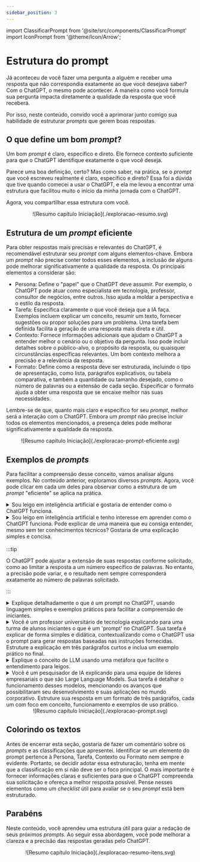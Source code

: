 ```yaml
---
sidebar_position: 3
---
```

import ClassificarPrompt from '@site/src/components/ClassificarPrompt'
import IconPrompt from '@theme/Icon/Arrow';

# Estrutura do prompt
Já aconteceu de você fazer uma pergunta a alguém e receber uma resposta que não correspondia exatamente ao que você desejava saber? Com o ChatGPT, o mesmo pode acontecer. A maneira como você formula sua pergunta impacta diretamente a qualidade da resposta que você receberá.

Por isso, neste conteúdo, convido você a aprimorar junto comigo sua habilidade de estruturar *prompts* que gerem boas respostas.

## O que define um bom *prompt*?
Um bom *prompt* é claro, específico e direto. Ele fornece contexto suficiente para que o ChatGPT identifique exatamente o que você deseja.

Parece uma boa definição, certo? Mas como saber, na prática, se o *prompt* que você escreveu realmente é claro, específico e direto? Essa foi a dúvida que tive quando comecei a usar o ChatGPT, e ela me levou a encontrar uma estrutura que facilitou muito o início da minha jornada com o ChatGPT.

Agora, vou compartilhar essa estrutura com você.

<center>
![Resumo capítulo Iniciação](./exploracao-resumo.svg)
</center>

## Estrutura de um *prompt* eficiente
Para obter respostas mais precisas e relevantes do ChatGPT, é recomendável estruturar seu *prompt* com alguns elementos-chave. Embora um *prompt* não precise conter todos esses elementos, a inclusão de alguns pode melhorar significativamente a qualidade da resposta. Os principais elementos a considerar são:

* <ClassificarPrompt tipo='persona'>Persona</ClassificarPrompt>: Define o "papel" que o ChatGPT deve assumir. Por exemplo, o ChatGPT pode atuar como especialista em tecnologia, professor, consultor de negócios, entre outros. Isso ajuda a moldar a perspectiva e o estilo da resposta.<br />
* <ClassificarPrompt tipo='tarefa'>Tarefa</ClassificarPrompt>: Especifica claramente o que você deseja que a IA faça. Exemplos incluem explicar um conceito, resumir um texto, fornecer sugestões ou propor soluções para um problema. Uma tarefa bem definida facilita a geração de uma resposta mais direta e útil.<br />
* <ClassificarPrompt tipo='contexto'>Contexto</ClassificarPrompt>:  Fornece informações adicionais que ajudam o ChatGPT a entender melhor o cenário ou o objetivo da pergunta. Isso pode incluir detalhes sobre o público-alvo, o propósito da resposta, ou quaisquer circunstâncias específicas relevantes. Um bom contexto melhora a precisão e a relevância da resposta.<br />
* <ClassificarPrompt tipo='formato'>Formato</ClassificarPrompt>: Define como a resposta deve ser estruturada, incluindo o tipo de apresentação, como lista, parágrafos explicativos, ou tabela comparativa, e também a quantidade ou tamanho desejado, como o número de palavras ou a extensão de cada seção. Especificar o formato ajuda a obter uma resposta que se encaixe melhor nas suas necessidades.

Lembre-se de que, quanto mais claro e específico for seu *prompt*, melhor será a interação com o ChatGPT. Embora um *prompt* não precise incluir todos os elementos mencionados, a presença deles pode melhorar significativamente a qualidade da resposta.

<center>
![Resumo capítulo Iniciação](./exploracao-prompt-eficiente.svg)
</center>

## Exemplos de *prompts*
Para facilitar a compreensão desse conceito, vamos analisar alguns exemplos. No conteúdo anterior, exploramos diversos *prompts*. Agora, você pode clicar em cada um deles para observar como a estrutura de um *prompt* "eficiente" se aplica na prática.

<details>
<summary>
<ClassificarPrompt tipo='contexto'> Sou leigo em inteligência artificial</ClassificarPrompt> e gostaria de <ClassificarPrompt tipo='tarefa'>entender como o ChatGPT funciona</ClassificarPrompt>.
</summary>
* <ClassificarPrompt tipo='persona'>Persona</ClassificarPrompt>: Não está claramente definido. O prompt não especifica um papel ou ponto de vista para o ChatGPT.
* <ClassificarPrompt tipo='tarefa'>Tarefa</ClassificarPrompt>: "Entender como o ChatGPT funciona." A tarefa é explicar o funcionamento do ChatGPT.
* <ClassificarPrompt tipo='contexto'>Contexto</ClassificarPrompt>: "Sou leigo em inteligência artificial." Isso fornece contexto sobre o nível de conhecimento do usuário.
* <ClassificarPrompt tipo='formato'>Formato</ClassificarPrompt>: Não está especificado. O formato da resposta (se deve ser uma explicação detalhada, resumo, etc.) não é foi definido.
</details>

<details>
<summary>
<ClassificarPrompt tipo='contexto'>Sou leigo em inteligência artificial e tenho interesse em aprender</ClassificarPrompt> <ClassificarPrompt tipo='tarefa'>como o ChatGPT funciona. Pode explicar</ClassificarPrompt> de uma maneira que eu consiga entender, mesmo sem ter conhecimentos técnicos? <ClassificarPrompt tipo='formato'>Gostaria de uma explicação simples e concisa</ClassificarPrompt>.
</summary>
* <ClassificarPrompt tipo='persona'>Persona</ClassificarPrompt>: Não está explicitamente definida, mas o trecho "Pode explicar de uma maneira que eu consiga entender, mesmo sem ter conhecimentos técnicos?" orienta a IA a adotar um tom acessível e simples, adequado para um leigo.
* <ClassificarPrompt tipo='tarefa'>Tarefa</ClassificarPrompt>: "Explicar como o ChatGPT funciona." A tarefa é fornecer uma explicação sobre o funcionamento do ChatGPT.
* <ClassificarPrompt tipo='contexto'>Contexto</ClassificarPrompt>: "Sou leigo em inteligência artificial e tenho interesse em aprender." Isso indica que o usuário não tem conhecimento técnico prévio e está interessado em aprender.
* <ClassificarPrompt tipo='formato'>Formato</ClassificarPrompt>: "Gostaria de uma explicação simples e concisa." Isso define que a resposta deve ser clara, direta e fácil de entender, sem detalhes técnicos complexos.
</details>
<br />
:::tip

O ChatGPT pode ajustar a extensão de suas respostas conforme solicitado, como ao limitar a resposta a um número específico de palavras. No entanto, a precisão pode variar, e o resultado nem sempre corresponderá exatamente ao número de palavras solicitado.

:::
<br />
<details>
<summary>
<ClassificarPrompt tipo='tarefa'>Explique detalhadamente o que é um prompt no ChatGPT</ClassificarPrompt>, <ClassificarPrompt tipo='formato'>usando linguagem simples e exemplos práticos</ClassificarPrompt> <ClassificarPrompt tipo='contexto'>para facilitar a compreensão de iniciantes</ClassificarPrompt>.
</summary>
* <ClassificarPrompt tipo='persona'>Persona</ClassificarPrompt>: Não está explicitamente definido no prompt. No entanto, implícito no pedido está o desejo de uma abordagem acessível e didática, voltada para iniciantes.
* <ClassificarPrompt tipo='tarefa'>Tarefa</ClassificarPrompt>: "Explique detalhadamente o que é um prompt no ChatGPT." A tarefa é fornecer uma explicação detalhada sobre o conceito de prompt no ChatGPT.
* <ClassificarPrompt tipo='contexto'>Contexto</ClassificarPrompt>: "Para facilitar a compreensão de iniciantes." Isso indica que o público-alvo é de iniciantes e precisa de uma explicação que seja fácil de entender.
* <ClassificarPrompt tipo='formato'>Formato</ClassificarPrompt>: "Usando linguagem simples e exemplos práticos." Isso define que a resposta deve ser clara, com uma linguagem simples e incluir exemplos práticos para facilitar a compreensão.
</details>

<details>
<summary>
<ClassificarPrompt tipo='persona'>Você é um professor universitário de tecnologia</ClassificarPrompt> explicando <ClassificarPrompt tipo='contexto'>para uma turma de alunos iniciantes</ClassificarPrompt> o que é um 'prompt' no ChatGPT. <ClassificarPrompt tipo='tarefa'>Sua tarefa é explicar de forma simples e didática, contextualizando como o ChatGPT usa o prompt para gerar respostas baseadas nas instruções fornecidas</ClassificarPrompt>. <ClassificarPrompt tipo='formato'>Estruture a explicação em três parágrafos curtos e inclua um exemplo prático no final</ClassificarPrompt>.
</summary>
* <ClassificarPrompt tipo='persona'>Persona</ClassificarPrompt>: "Você é um professor universitário de tecnologia." Isso define o papel da IA como um professor universitário, ajustando o tom e a abordagem da resposta para ser educacional e didática, adequada para uma turma de iniciantes.
* <ClassificarPrompt tipo='tarefa'>Tarefa</ClassificarPrompt>: "Sua tarefa é explicar de forma simples e didática, contextualizando como o ChatGPT usa o prompt para gerar respostas baseadas nas instruções fornecidas." A tarefa é fornecer uma explicação clara e educacional sobre como o ChatGPT utiliza o prompt para gerar respostas.
* <ClassificarPrompt tipo='contexto'>Contexto</ClassificarPrompt>: "Para uma turma de alunos iniciantes." Isso indica que o público-alvo são alunos iniciantes, o que ajuda a adaptar o nível de complexidade da explicação.
* <ClassificarPrompt tipo='formato'>Formato</ClassificarPrompt>: "Estruture a explicação em três parágrafos curtos e inclua um exemplo prático no final." Isso define que a resposta deve ser organizada em três parágrafos curtos e terminar com um exemplo prático para ilustrar o conceito.
</details>

<details>
<summary>
<ClassificarPrompt tipo='tarefa'>Explique o conceito de LLM</ClassificarPrompt> <ClassificarPrompt tipo='formato'>usando uma metáfora</ClassificarPrompt> que facilite o <ClassificarPrompt tipo='contexto'>entendimento para leigos</ClassificarPrompt>.
</summary>
* <ClassificarPrompt tipo='persona'>Persona</ClassificarPrompt>: Não está explicitamente definida no prompt. No entanto, o pedido sugere que a explicação deve ser acessível e voltada para leigos, o que implica um tom simples e fácil de entender.
* <ClassificarPrompt tipo='tarefa'>Tarefa</ClassificarPrompt>: "Explique o conceito de LLM." A tarefa é fornecer uma explicação sobre o conceito de Modelos de Linguagem de Grande Escala (LLM).
* <ClassificarPrompt tipo='contexto'>Contexto</ClassificarPrompt>: "Usando uma metáfora que facilite o entendimento para leigos." Isso indica que a explicação deve ser feita de uma forma que seja facilmente compreendida por pessoas sem conhecimento técnico prévio, utilizando uma metáfora para tornar o conceito mais claro.
* <ClassificarPrompt tipo='formato'>Formato</ClassificarPrompt>: Não está explicitamente definido no prompt. No entanto, a instrução para usar uma metáfora sugere que a resposta deve ser formulada de maneira descritiva e ilustrativa, com uma metáfora como elemento central.
</details>

<details>
<summary>
<ClassificarPrompt tipo='persona'>Você é um pesquisador de IA</ClassificarPrompt> explicando <ClassificarPrompt tipo='contexto'>para uma equipe de líderes empresariais</ClassificarPrompt> o que são Large Language Models. Sua tarefa é <ClassificarPrompt tipo='tarefa'>detalhar o funcionamento desses modelos, mencionando os avanços que possibilitaram seu desenvolvimento e suas aplicações no mundo corporativo</ClassificarPrompt>. <ClassificarPrompt tipo='formato'>Estruture sua resposta em um formato de três parágrafos, cada um com foco em conceito, funcionamento e exemplos de uso prático</ClassificarPrompt>.
</summary>
* <ClassificarPrompt tipo='persona'>Persona</ClassificarPrompt>: "Você é um pesquisador de IA." Isso define o papel da IA como um pesquisador especializado em Inteligência Artificial, o que implica uma abordagem técnica e informada.
* <ClassificarPrompt tipo='tarefa'>Tarefa</ClassificarPrompt>: "Detalhar o funcionamento desses modelos, mencionando os avanços que possibilitaram seu desenvolvimento e suas aplicações no mundo corporativo." A tarefa é explicar em detalhes como os Modelos de Linguagem de Grande Escala (LLMs) funcionam, os avanços tecnológicos que permitiram seu desenvolvimento e como são aplicados no ambiente corporativo.
* <ClassificarPrompt tipo='contexto'>Contexto</ClassificarPrompt>: "Para uma equipe de líderes empresariais." Isso indica que o público-alvo são líderes empresariais, o que sugere a necessidade de uma explicação que, embora técnica, deve ser relevante e aplicável ao mundo dos negócios.
* <ClassificarPrompt tipo='formato'>Formato</ClassificarPrompt>: "Estruture sua resposta em um formato de três parágrafos, cada um com foco em conceito, funcionamento e exemplos de uso prático." Isso define que a resposta deve ser organizada em três parágrafos distintos, abordando conceito, funcionamento e aplicações práticas dos LLMs.
</details>

<center>
![Resumo capítulo Iniciação](./exploracao-prompt.svg)
</center>

## Colorindo os textos
Antes de encerrar esta seção, gostaria de fazer um comentário sobre os *prompts* e as classificações que apresentei. Identificar se um elemento do prompt pertence à Persona, Tarefa, Contexto ou Formato nem sempre é evidente. Portanto, se decidir adotar essa estruturação, tenha em mente que a classificação em si não deve ser o foco principal. O mais importante é fornecer informações claras e suficientes para que o ChatGPT compreenda sua solicitação e ofereça a melhor resposta possível. Pense nesses elementos como um *checklist* útil para avaliar se o seu *prompt* está bem estruturado.

## Parabéns
Neste conteúdo, você aprendeu uma estrutura útil para guiar a redação de seus próximos *prompts*. Ao seguir essa abordagem, você pode melhorar a clareza e a precisão das respostas geradas pelo ChatGPT. 

<center>
![Resumo capítulo Iniciação](./exploracao-resumo-itens.svg)
</center>
